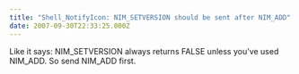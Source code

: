```yaml
---
title: "Shell_NotifyIcon: NIM_SETVERSION should be sent after NIM_ADD"
date: 2007-09-30T22:33:25.000Z
---
```

Like it says: NIM_SETVERSION always returns FALSE unless you've used NIM_ADD. So send NIM_ADD first.
